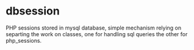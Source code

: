 # dbsession
PHP sessions stored in mysql database, simple mechanism relying on separting the work on classes, one for handling sql queries the other for php_sessions.
